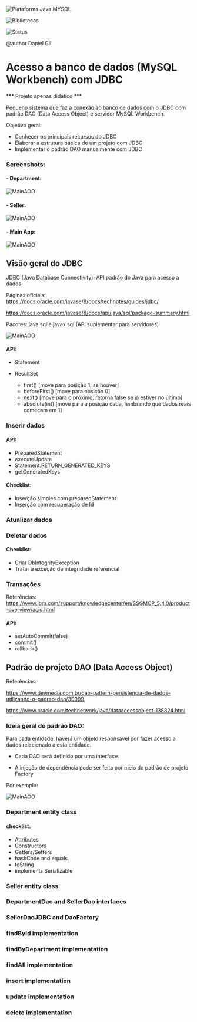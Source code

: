 ![Plataforma Java MYSQL](https://img.shields.io/badge/Platforms-Java%2C%20MYSQL%20Workbench-blue)  

![Bibliotecas](https://img.shields.io/badge/Libraries-java.sql%2C%20javax.sql-6f42c1)

![Status](https://img.shields.io/badge/status-estável-brightgreen)

@author Daniel Gil 

# Acesso a banco de dados (MySQL Workbench) com JDBC 

*** Projeto apenas didático ***

Pequeno sistema que faz a conexão ao banco de dados com o JDBC com padrão DAO (Data Access Object) e servidor MySQL Workbench.

Objetivo geral: 

- Conhecer os principais recursos do JDBC
- Elaborar a estrutura básica de um projeto com JDBC 
- Implementar o padrão DAO manualmente com JDBC 

### Screenshots:

#### - Department:

![MainAOO](src/Sreenshots/TesteDepartmentDAO.png)

#### - Seller:

![MainAOO](src/Sreenshots/TesteSellerDAO.png)

#### - Main App:

![MainAOO](src/Sreenshots/MainApp.png)

## Visão geral do JDBC 
JDBC (Java Database Connectivity): API padrão do Java para acesso a dados 

Páginas oficiais:  
https://docs.oracle.com/javase/8/docs/technotes/guides/jdbc/ 

https://docs.oracle.com/javase/8/docs/api/java/sql/package-summary.html 

Pacotes: java.sql e javax.sql (API suplementar para servidores)

![MainAOO](src/Sreenshots/JDBC.png)

#### API: 

- Statement
- ResultSet 

	- first() [move para posição 1, se houver] 
	- beforeFirst() [move para posição 0] 
	- next()  [move para o próximo, retorna false se já estiver no último] 
	- absolute(int) [move para a posição dada, lembrando que dados reais começam em 1]

###  Inserir dados

#### API: 
- PreparedStatement 
- executeUpdate 
- Statement.RETURN_GENERATED_KEYS 
- getGeneratedKeys 

#### Checklist: 
- Inserção simples com preparedStatement 
- Inserção com recuperação de Id

###  Atualizar dados

###  Deletar dados

#### Checklist: 
- Criar DbIntegrityException 
- Tratar a exceção de integridade referencial

###  Transações
Referências: https://www.ibm.com/support/knowledgecenter/en/SSGMCP_5.4.0/product-overview/acid.html

#### API: 
- setAutoCommit(false) 
- commit() 
- rollback() 

## Padrão de projeto DAO (Data Access Object)  
Referências: 

https://www.devmedia.com.br/dao-pattern-persistencia-de-dados-utilizando-o-padrao-dao/30999 

https://www.oracle.com/technetwork/java/dataaccessobject-138824.html 

### Ideia geral do padrão DAO: 
Para cada entidade, haverá um objeto responsável por fazer acesso a dados relacionado a esta 
entidade.

- Cada DAO será definido por uma interface. 

- A injeção de dependência pode ser feita por meio do padrão de projeto Factory

Por exemplo: 

![MainAOO](src/Sreenshots/DAO.png)

### Department entity class 

#### checklist: 
- Attributes 
- Constructors 
- Getters/Setters 
- hashCode and equals 
- toString 
- implements Serializable

### Seller entity class 
 
### DepartmentDao and SellerDao interfaces 

### SellerDaoJDBC and DaoFactory

### findById implementation 

### findByDepartment implementation

### findAll implementation

### insert implementation

### update implementation 

### delete implementation